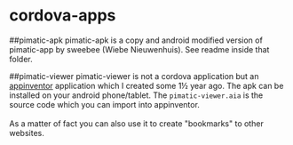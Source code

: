 # cordova-apps

##pimatic-apk
pimatic-apk is a copy and android modified version of pimatic-app by sweebee (Wiebe Nieuwenhuis). See readme inside that folder.

##pimatic-viewer
pimatic-viewer is not a cordova application but an [appinventor](http://ai2.appinventor.mit.edu/) application which I created some 1½ year ago. The apk can be installed on your android phone/tablet.
The `pimatic-viewer.aia` is the source code which you can import into appinventor.<br><br>
As a matter of fact you can also use it to create "bookmarks" to other websites.
